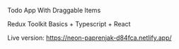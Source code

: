 Todo App With Draggable Items

Redux Toolkit Basics + Typescript + React

Live version:
https://neon-paprenjak-d84fca.netlify.app/
